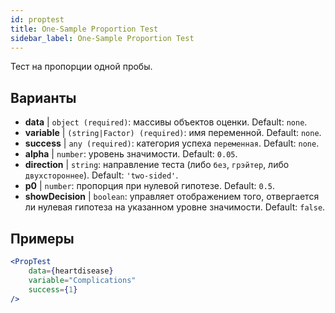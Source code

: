 ```yaml
---
id: proptest
title: One-Sample Proportion Test
sidebar_label: One-Sample Proportion Test
---
```


Тест на пропорции одной пробы.

## Варианты

* __data__ | `object (required)`: массивы объектов оценки. Default: `none`.
* __variable__ | `(string|Factor) (required)`: имя переменной. Default: `none`.
* __success__ | `any (required)`: категория успеха `переменная`. Default: `none`.
* __alpha__ | `number`: уровень значимости. Default: `0.05`.
* __direction__ | `string`: направление теста (либо `без`, `грэйтер`, либо `двухстороннее`). Default: `'two-sided'`.
* __p0__ | `number`: пропорция при нулевой гипотезе. Default: `0.5`.
* __showDecision__ | `boolean`: управляет отображением того, отвергается ли нулевая гипотеза на указанном уровне значимости. Default: `false`.


## Примеры

```jsx live
<PropTest
    data={heartdisease} 
    variable="Complications"
    success={1}
/>
```
